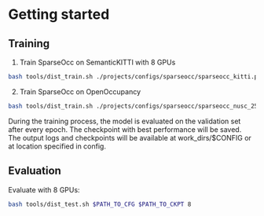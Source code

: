 # Getting started

## Training
1. Train SparseOcc on SemanticKITTI with 8 GPUs
```bash
bash tools/dist_train.sh ./projects/configs/sparseocc/sparseocc_kitti.py 8
```

2. Train SparseOcc on OpenOccupancy
```bash
bash tools/dist_train.sh ./projects/configs/sparseocc/sparseocc_nusc_256.py 8
```


During the training process, the model is evaluated on the validation set after every epoch. The checkpoint with best performance will be saved. The output logs and checkpoints will be available at work_dirs/$CONFIG or at location specified in config.

## Evaluation
Evaluate with 8 GPUs:
```bash
bash tools/dist_test.sh $PATH_TO_CFG $PATH_TO_CKPT 8
```

